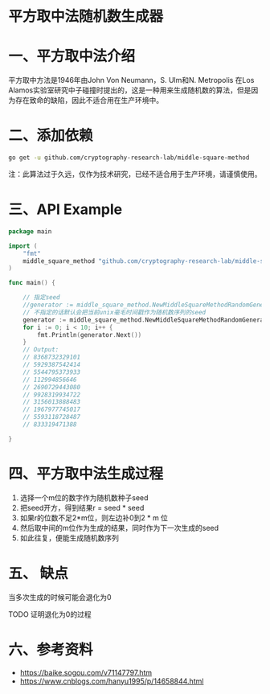 # 平方取中法随机数生成器

# 一、平方取中法介绍

平方取中方法是1946年由John Von Neumann，S. Ulm和N. Metropolis 在Los Alamos实验室研究中子碰撞时提出的，这是一种用来生成随机数的算法，但是因为存在致命的缺陷，因此不适合用在生产环境中。

# 二、添加依赖

```bash
go get -u github.com/cryptography-research-lab/middle-square-method
```

注：此算法过于久远，仅作为技术研究，已经不适合用于生产环境，请谨慎使用。

# 三、API Example 

```go
package main

import (
	"fmt"
	middle_square_method "github.com/cryptography-research-lab/middle-square-method"
)

func main() {

	// 指定seed
	//generator := middle_square_method.NewMiddleSquareMethodRandomGenerator(123456788)
	// 不指定的话默认会把当前unix毫毛时间戳作为随机数序列的seed
	generator := middle_square_method.NewMiddleSquareMethodRandomGenerator()
	for i := 0; i < 10; i++ {
		fmt.Println(generator.Next())
	}
	// Output:
	// 8368732329101
	// 5929387542414
	// 5544795373933
	// 112994856646
	// 2690729443080
	// 9928319934722
	// 3156013888483
	// 1967977745017
	// 5593118728487
	// 833319471388

}
```

# 四、平方取中法生成过程

1. 选择一个m位的数字作为随机数种子seed
2. 把seed开方，得到结果r = seed * seed 
3. 如果r的位数不足2*m位，则左边补0到2 * m 位
4. 然后取中间的m位作为生成的结果，同时作为下一次生成的seed
5. 如此往复，便能生成随机数序列

# 五、 缺点

当多次生成的时候可能会退化为0

TODO 证明退化为0的过程 

# 六、参考资料

- https://baike.sogou.com/v71147797.htm
- https://www.cnblogs.com/hanyu1995/p/14658844.html











